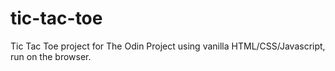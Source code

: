 # tic-tac-toe
Tic Tac Toe project for The Odin Project using vanilla HTML/CSS/Javascript, run on the browser.
